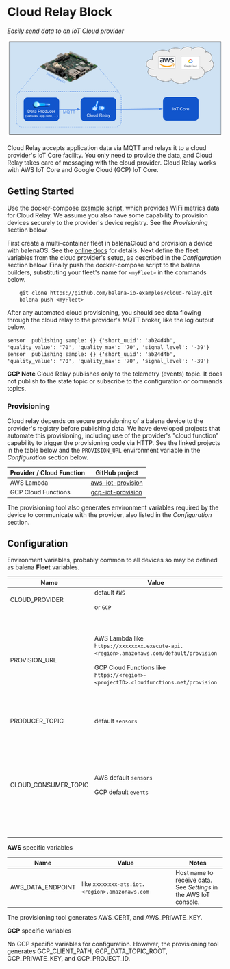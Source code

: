 # Cloud Relay Block

*Easily send data to an IoT Cloud provider*

![Overview](overview.png)

Cloud Relay accepts application data via MQTT and relays it to a cloud provider's IoT Core facility. You only need to provide the data, and Cloud Relay takes care of messaging with the cloud provider. Cloud Relay works with AWS IoT Core and Google Cloud (GCP) IoT Core.

## Getting Started

Use the docker-compose [example script](docker-compose.yml), which provides WiFi metrics data for Cloud Relay. We assume you also have some capability to provision devices securely to the provider's device registry. See the *Provisioning* section below.

First create a multi-container fleet in balenaCloud and provision a device with balenaOS. See the [online docs](https://www.balena.io/docs/learn/getting-started/raspberrypi3/nodejs/) for details. Next define the fleet variables from the cloud provider's setup, as described in the *Configuration* section below. Finally push the docker-compose script to the balena builders, substituting your fleet's name for `<myFleet>` in the commands below.

```
    git clone https://github.com/balena-io-examples/cloud-relay.git
    balena push <myFleet>
```

After any automated cloud provisioning, you should see data flowing through the cloud relay to the provider's MQTT broker, like the log output below.

```
sensor  publishing sample: {} {'short_uuid': 'ab24d4b', 'quality_value': '70', 'quality_max': '70', 'signal_level': '-39'}
sensor  publishing sample: {} {'short_uuid': 'ab24d4b', 'quality_value': '70', 'quality_max': '70', 'signal_level': '-39'}
```

**GCP Note** Cloud Relay publishes only to the telemetry (events) topic. It does not publish to the state topic or subscribe to the configuration or commands topics.

### Provisioning

Cloud relay depends on secure provisioning of a balena device to the provider's registry before publishing data. We have developed projects that automate this provisioning, including use of the provider's "cloud function" capability to trigger the provisioning code via HTTP. See the linked projects in the table below and the `PROVISION_URL` environment variable in the *Configuration* section below.

| Provider / Cloud Function | GitHub project |
|----------|-------------------|
| AWS Lambda | [aws-iot-provision](https://github.com/balena-io-examples/aws-iot-provision) |
| GCP Cloud Functions | [gcp-iot-provision](https://github.com/balena-io-examples/gcp-iot-provision) |

The provisioning tool also generates environment variables required by the device to communicate with the provider, also listed in the *Configuration* section.

## Configuration

Environment variables, probably common to all devices so may be defined as balena **Fleet** variables.

|  Name | Value | Notes |
|-------|-------|-------|
| CLOUD_PROVIDER | default `AWS`<br><br>or `GCP` | |
|  PROVISION_URL   | AWS Lambda like<br>`https://xxxxxxxx.execute-api.<region>.amazonaws.com/default/provision`<br><br>GCP Cloud Functions like<br>`https://<region>-<projectID>.cloudfunctions.net/provision` | URL to contact the provisioning cloud function. See the README for the respective cloud provisioning projects above for specifics.|
| PRODUCER_TOPIC| default `sensors` | Message topic from data producer |
| CLOUD_CONSUMER_TOPIC| AWS default `sensors`<br><br>GCP default `events` | Message topic expected by cloud consumer. For GCP, `events` is the default *telemetry* topic. As the docs [describe](https://cloud.google.com/iot/docs/how-tos/mqtt-bridge#publishing_telemetry_events_to_additional_cloud_pubsub_topics), you also may publish to a subfolder like `events/alerts`. |

**AWS** specific variables

|  Name | Value | Notes |
|-------|-------|-------|
| AWS_DATA_ENDPOINT| like `xxxxxxxx-ats.iot.<region>.amazonaws.com                               ` | Host name to receive data. See *Settings* in the AWS IoT console. |

The provisioning tool generates AWS_CERT, and AWS_PRIVATE_KEY.

**GCP** specific variables

No GCP specific variables for configuration. However, the provisioning tool generates GCP_CLIENT_PATH, GCP_DATA_TOPIC_ROOT, GCP_PRIVATE_KEY, and GCP_PROJECT_ID.
